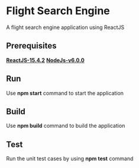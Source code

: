 # Flight Search Engine
 A flight search engine application using ReactJS

## Prerequisites
  **[ReactJS-15.4.2](https://facebook.github.io/react/)**
  **[NodeJs-v6.0.0](https://nodejs.org/en/)**

## Run
  Use **npm start** command to start the application

## Build
  Use **npm build** command to build the application

## Test
  Run the unit test cases by using **npm test** command
